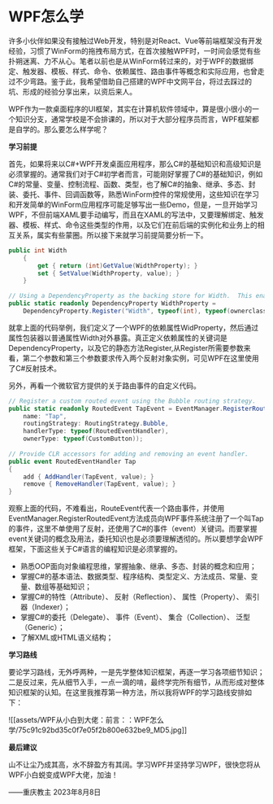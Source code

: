 # WPF怎么学
许多小伙伴如果没有接触过Web开发，特别是对React、Vue等前端框架没有开发经验，习惯了WinForm的拖拽布局方式，在首次接触WPF时，一时间会感觉有些扑朔迷离、力不从心。笔者以前也是从WinForm转过来的，对于WPF的数据绑定、触发器、模板、样式、命令、依赖属性、路由事件等概念和实际应用，也曾走过不少弯路。鉴于此，我希望借助自己搭建的WPF中文网平台，将过去踩过的坑、形成的经验分享出来，以资后来人。

WPF作为一款桌面程序的UI框架，其实在计算机软件领域中，算是很小很小的一个知识分支，通常学校是不会排课的，所以对于大部分程序员而言，WPF框架都是自学的。那么要怎么样学呢？

**学习前提**

首先，如果将来以C#+WPF开发桌面应用程序，那么C#的基础知识和高级知识是必须掌握的。通常我们对于C#初学者而言，可能刚好掌握了C#的基础知识，例如C#的常量、变量、控制流程、函数、类型，也了解C#的抽象、继承、多态、封装、委托、事件、回调函数等，熟悉WinForm控件的常规使用，这些知识在学习和开发简单的WinForm应用程序可能足够写出一些Demo，但是，一旦开始学习WPF，不但前端XAML要手动编写，而且在XAML的写法中，又要理解绑定、触发器、模板、样式、命令这些类型的作用，以及它们在前后端的实例化和业务上的相互关系，属实有些蒙圈。所以接下来就学习前提简要分析一下。

```c#
public int Width
    {
        get { return (int)GetValue(WidthProperty); }
        set { SetValue(WidthProperty, value); }
    }
 
// Using a DependencyProperty as the backing store for Width.  This enables animation, styling, binding, etc...
public static readonly DependencyProperty WidthProperty =
    DependencyProperty.Register("Width", typeof(int), typeof(ownerclass), new PropertyMetadata(0));
```

就拿上面的代码举例，我们定义了一个WPF的依赖属性WidProperty，然后通过属性包装器以普通属性Width对外暴露。真正定义依赖属性的关键词是DependencyProperty，以及它的静态方法Register,从Register所需要参数来看，第二个参数和第三个参数要求传入两个反射对象实例，可见WPF在这里使用了C#反射技术。

另外，再看一个微软官方提供的关于路由事件的自定义代码。

```C#
// Register a custom routed event using the Bubble routing strategy.
public static readonly RoutedEvent TapEvent = EventManager.RegisterRoutedEvent(
    name: "Tap",
    routingStrategy: RoutingStrategy.Bubble,
    handlerType: typeof(RoutedEventHandler),
    ownerType: typeof(CustomButton));
 
// Provide CLR accessors for adding and removing an event handler.
public event RoutedEventHandler Tap
{
    add { AddHandler(TapEvent, value); }
    remove { RemoveHandler(TapEvent, value); }
}
```

观察上面的代码，不难看出，RouteEvent代表一个路由事件，并使用EventManager.RegisterRoutedEvent方法成员向WPF事件系统注册了一个叫Tap的事件，这里不单使用了反射，还使用了C#的事件（event）关键词。而要掌握event关键词的概念及用法，委托知识也是必须要理解透彻的。所以要想学会WPF框架，下面这些关于C#语言的编程知识是必须掌握的。

- 熟悉OOP面向对象编程思维，掌握抽象、继承、多态、封装的概念和应用；
- 掌握C#的基本语法、数据类型、程序结构、类型定义、方法成员、常量、变量、数组等基础知识；
- 掌握C#的特性（Attribute）、 反射（Reflection）、 属性（Property）、 索引器（Indexer）；
- 掌握C#的委托（Delegate）、 事件（Event）、 集合（Collection）、 泛型（Generic）；
- 了解XML或HTML语义结构；

**学习路线**

要论学习路线，无外呼两种，一是先学整体知识框架，再逐一学习各项细节知识；二是反过来，先从细节入手，一点一滴的啃，最终学完所有细节，从而形成对整体知识框架的认知。在这里我推荐第一种方法，所以我将WPF的学习路线安排如下：

![[assets/WPF从小白到大佬：前言：：WPF怎么学/75c91c92bd35c0f7e05f2b800e632be9_MD5.jpg]]

**最后建议**

山不让尘乃成其高，水不辞盈方有其阔。学习WPF并坚持学习WPF，很快您将从WPF小白蜕变成WPF大佬，加油！

——重庆教主 2023年8月8日
